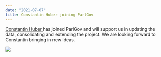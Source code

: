 ```yaml
---
date: "2021-07-07"
title: Constantin Huber joining ParlGov
---
```


[Constantin Huber ](https://www.socium.uni-bremen.de/about-the-socium/members/constantin-huber/en/) has joined ParlGov and will support us in updating the data, consolidating and extending the project. We are looking forward to Constantin bringing in new ideas.

![](/images/parliament-netherlands.jpg)
